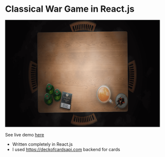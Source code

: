 # Classical War Game in React.js

<a href='http://atriumdigital.co.uk/games/war-game/'><img src='https://github.com/nikolamar/war-game/raw/master/src/assets/TableFourPlayers.png' height='350'></a>

See live demo <a href='http://atriumdigital.co.uk/games/war-game/'>here</a>

- Written completely in React.js 
- I used https://deckofcardsapi.com backend for cards

